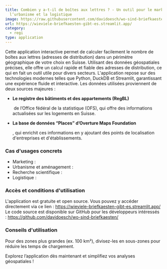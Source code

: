 ```yaml
---
title: Combien y a-t-il de boîtes aux lettres ? - Un outil pour le marketing,
  l’urbanisme et la logistique
image: https://raw.githubusercontent.com/davidoesch/wo-sind-briefkaesten/refs/heads/master/images/screenshot.png
url: https://wieviele-briefkaesten-gibt-es.streamlit.app/
category:
  - regi
type: application
---
```

Cette application interactive permet de calculer facilement le nombre de boîtes aux lettres (adresses de distribution) dans un périmètre géographique de votre choix en Suisse. Utilisant des données géospatiales précises, elle offre un calcul rapide et fiable des adresses de distribution, ce qui en fait un outil utile pour divers secteurs. L'application repose sur des technologies modernes telles que Python, DuckDB et Streamlit, garantissant une expérience fluide et interactive. Les données utilisées proviennent de deux sources majeures :

* **Le registre des bâtiments et des appartements (RegBL)**

   de l’Office fédéral de la statistique (OFS), qui offre des informations actualisées sur les logements en Suisse.
* **La base de données “Places” d’Overture Maps Foundation**

  , qui enrichit ces informations en y ajoutant des points de localisation d'entreprises et d'établissements.

### Cas d'usages concrets

* Marketing :
* Urbanisme et aménagement :
* Recherche scientifique :
* Logistique :

### Accès et conditions d'utilisation

L'application est gratuite et open source. Vous pouvez y accéder directement via ce lien : <https://wieviele-briefkaesten-gibt-es.streamlit.app/>
Le code source est disponible sur GitHub pour les développeurs intéressés : <https://github.com/davidoesch/wo-sind-briefkaesten/>

### Conseils d'utilisation

Pour des zones plus grandes (ex. 100 km²), divisez-les en sous-zones pour réduire les temps de chargement.

Explorez l’application dès maintenant et simplifiez vos analyses géospatiales !
